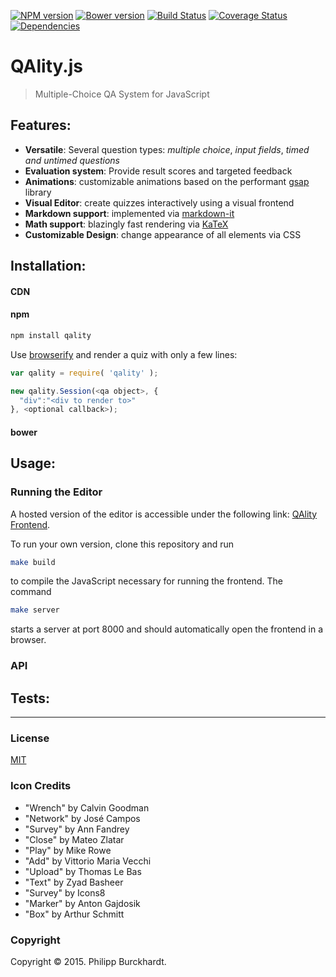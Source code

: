 [![NPM version][npm-image]][npm-url]
[![Bower version][bower-image]][bower-url]
[![Build Status][travis-image]][travis-url]
[![Coverage Status][coveralls-image]][coveralls-url]
[![Dependencies][dependencies-image]][dependencies-url]

# QAlity.js

> Multiple-Choice QA System for JavaScript

## Features:

- **Versatile**: Several question types: *multiple choice*, *input fields*, *timed and untimed questions*
- **Evaluation system**: Provide result scores and targeted feedback
- **Animations**: customizable animations based on the performant [gsap](http://greensock.com/gsap) library
- **Visual Editor**: create quizzes interactively using a visual frontend
- **Markdown support**: implemented via [markdown-it](https://markdown-it.github.io/)
- **Math support**: blazingly fast rendering via [KaTeX](http://khan.github.io/KaTeX/)
- **Customizable Design**: change appearance of all elements via CSS

## Installation:

#### CDN 

#### npm

```bash 
npm install qality
```

Use [browserify](https://github.com/substack/node-browserify) and render a quiz with only a few lines:

```javascript
var qality = require( 'qality' );

new qality.Session(<qa object>, {
  "div":"<div to render to>"
}, <optional callback>);
```

#### bower

## Usage:

### Running the Editor

A hosted version of the editor is accessible under the following link: [QAlity Frontend](http://qality.philipp-burckhardt.com/). 

To run your own version, clone this repository and run 

```bash
make build
```

to compile the JavaScript necessary for running the frontend. The command 

```bash
make server
```

starts a server at port 8000 and should automatically open the frontend in a browser. 

### API

## Tests:

---
### License

[MIT](http://opensource.org/licenses/MIT)

### Icon Credits

- "Wrench" by Calvin Goodman
- "Network" by José Campos
- "Survey" by Ann Fandrey
- "Close" by Mateo Zlatar
- "Play" by Mike Rowe
- "Add" by Vittorio Maria Vecchi
- "Upload" by Thomas Le Bas
- "Text" by Zyad Basheer
- "Survey" by Icons8
- "Marker" by Anton Gajdosik
- "Box" by Arthur Schmitt

[npm-image]: https://badge.fury.io/js/qality.svg
[npm-url]: http://badge.fury.io/js/qality

[bower-image]:  https://img.shields.io/bower/v/qality.js.svg
[bower-url]: https://github.com/Planeshifter/qality.js.git

[travis-image]: https://travis-ci.org/Planeshifter/qality.js.svg
[travis-url]: https://travis-ci.org/Planeshifter/qality.js

[coveralls-image]: https://img.shields.io/coveralls/Planeshifter/qality.js/master.svg
[coveralls-url]: https://coveralls.io/r/Planeshifter/qality.js?branch=master

[dependencies-image]: http://img.shields.io/david/Planeshifter/qality.js.svg
[dependencies-url]: https://david-dm.org/Planeshifter/qality.js

### Copyright

Copyright &copy; 2015. Philipp Burckhardt.
